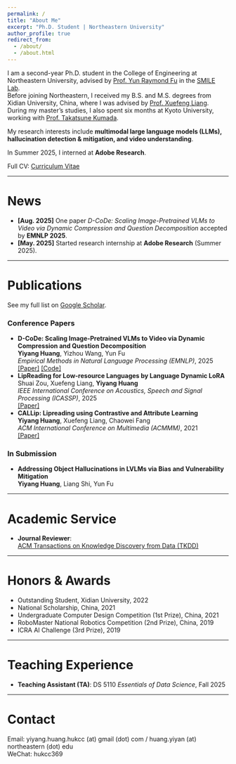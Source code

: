 ```yaml
---
permalink: /
title: "About Me"
excerpt: "Ph.D. Student | Northeastern University"
author_profile: true
redirect_from: 
  - /about/
  - /about.html
---
```


I am a second-year Ph.D. student in the College of Engineering at Northeastern University, advised by [Prof. Yun Raymond Fu](https://www1.ece.neu.edu/~yunfu/) in the [SMILE Lab](https://fulab.sites.northeastern.edu/).  
Before joining Northeastern, I received my B.S. and M.S. degrees from Xidian University, China, where I was advised by [Prof. Xuefeng Liang](https://web.xidian.edu.cn/xliang/en/index.html).  
During my master’s studies, I also spent six months at Kyoto University, working with [Prof. Takatsune Kumada](https://kdb.iimc.kyoto-u.ac.jp/profile/en.a61c204316cdb5fc.html#display-items_basic-information).

My research interests include **multimodal large language models (LLMs), hallucination detection & mitigation, and video understanding**.

In Summer 2025, I interned at **Adobe Research**.

Full CV: [Curriculum Vitae](../files/CVFall2025.pdf)


---
# News

- **[Aug. 2025]** One paper *D-CoDe: Scaling Image-Pretrained VLMs to Video via Dynamic Compression and Question Decomposition* accepted by **EMNLP 2025**.  
- **[May. 2025]** Started research internship at **Adobe Research** (Summer 2025).  


---
# Publications

See my full list on [Google Scholar](https://scholar.google.com/citations?user=A0H2ZYQAAAAJ).  

### Conference Papers
- **D-CoDe: Scaling Image-Pretrained VLMs to Video via Dynamic Compression and Question Decomposition**  
  **Yiyang Huang**, Yizhou Wang, Yun Fu  
  *Empirical Methods in Natural Language Processing (EMNLP)*, 2025  
  [[Paper]]() [[Code]](https://github.com/hukcc/D-CoDe)  
- **LipReading for Low-resource Languages by Language Dynamic LoRA**  
  Shuai Zou, Xuefeng Liang, **Yiyang Huang**  
  *IEEE International Conference on Acoustics, Speech and Signal Processing (ICASSP)*, 2025  
  [[Paper]](https://ieeexplore.ieee.org/abstract/document/10889645)  
- **CALLip: Lipreading using Contrastive and Attribute Learning**  
  **Yiyang Huang**, Xuefeng Liang, Chaowei Fang  
  *ACM International Conference on Multimedia (ACMMM)*, 2021  
  [[Paper]](https://dl.acm.org/doi/10.1145/3474085.3475420)

### In Submission
- **Addressing Object Hallucinations in LVLMs via Bias and Vulnerability Mitigation**  
  **Yiyang Huang**, Liang Shi, Yun Fu  

---
# Academic Service

- **Journal Reviewer**:  
  [ACM Transactions on Knowledge Discovery from Data (TKDD)](https://dl.acm.org/journal/tkdd)  

---
# Honors & Awards

- Outstanding Student, Xidian University, 2022  
- National Scholarship, China, 2021  
- Undergraduate Computer Design Competition (1st Prize), China, 2021  
- RoboMaster National Robotics Competition (2nd Prize), China, 2019  
- ICRA AI Challenge (3rd Prize), 2019  

---
# Teaching Experience

- **Teaching Assistant (TA)**: DS 5110 *Essentials of Data Science*, Fall 2025  

---
# Contact

Email: yiyang.huang.hukcc (at) gmail (dot) com / huang.yiyan (at) northeastern (dot) edu  
WeChat: hukcc369  
